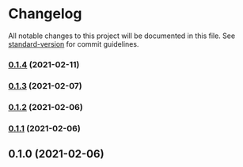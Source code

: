# Changelog

All notable changes to this project will be documented in this file. See [standard-version](https://github.com/conventional-changelog/standard-version) for commit guidelines.

### [0.1.4](https://github.com/flying-dice/fluentui-toolkit/compare/v0.1.3...v0.1.4) (2021-02-11)

### [0.1.3](https://github.com/flying-dice/fluentui-toolkit/compare/v0.1.2...v0.1.3) (2021-02-07)

### [0.1.2](https://github.com/flying-dice/fluentui-toolkit/compare/v0.1.1...v0.1.2) (2021-02-06)

### [0.1.1](https://github.com/flying-dice/fluentui-toolkit/compare/v0.1.0...v0.1.1) (2021-02-06)

## 0.1.0 (2021-02-06)
